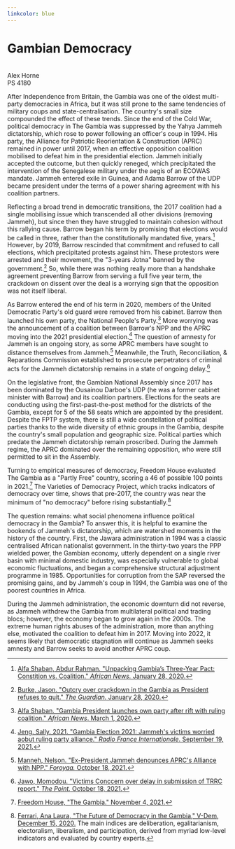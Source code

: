 ```yaml
---
linkcolor: blue
---
```


# Gambian Democracy
\
Alex Horne
\
PS 4180

After Independence from Britain, the Gambia was one of the oldest multi-party democracies in Africa, but it was still prone to the same tendencies of military coups and state-centralisation. The country's small size compounded the effect of these trends. Since the end of the Cold War, political democracy in The Gambia was suppressed by the Yahya Jammeh dictatorship, which rose to power following an officer's coup in 1994. His party, the Alliance for Patriotic Reorientation \& Construction (APRC) remained in power until 2017, when an effective opposition coalition mobilised to defeat him in the presidential election. Jammeh initially accepted the outcome, but then quickly reneged, which precipitated the intervention of the Senegalese military under the aegis of an ECOWAS mandate. Jammeh entered exile in Guinea, and Adama Barrow of the UDP became president under the terms of a power sharing agreement with his coalition partners.

Reflecting a broad trend in democratic transitions, the 2017 coalition had a single mobilising issue which transcended all other divisions (removing Jammeh), but since then they have struggled to maintain cohesion without this rallying cause. Barrow began his term by promising that elections would be called in three, rather than the constitutionally mandated five, years.[^1] However, by 2019, Barrow rescinded that commitment and refused to call elections, which precipitated protests against him. These protestors were arrested and their movement, the "3-years Jotna" banned by the government.[^2] So, while there was nothing really more than a handshake agreement preventing Barrow from serving a full five year term, the crackdown on dissent over the deal is a worrying sign that the opposition was not itself liberal.

As Barrow entered the end of his term in 2020, members of the United Democratic Party's old guard were removed from his cabinet. Barrow then launched his own party, the National People's Party.[^3] More worrying was the announcement of a coalition between Barrow's NPP and the APRC moving into the 2021 presidential election.[^4] The question of amnesty for Jammeh is an ongoing story, as some APRC members have sought to distance themselves from Jammeh.[^5] Meanwhile, the Truth, Reconciliation, \& Reparations Commission established to prosecute perpetrators of criminal acts for the Jammeh dictatorship remains in a state of ongoing delay.[^6]

On the legislative front, the Gambian National Assembly since 2017 has been dominated by the Ousainou Darboe's UDP (he was a former cabinet minister with Barrow) and its coalition partners. Elections for the seats are conducting using the first-past-the-post method for the districts of the Gambia, except for 5 of the 58 seats which are appointed by the president. Despite the FPTP system, there is still a wide constellation of political parties thanks to the wide diversity of ethnic groups in the Gambia, despite the country's small population and geographic size. Political parties which predate the Jammeh dictatorship remain proscribed. During the Jammeh regime, the APRC dominated over the remaining opposition, who were still permitted to sit in the Assembly.

Turning to empirical measures of democracy, Freedom House evaluated The Gambia as a "Partly Free" country, scoring a 46 of possible 100 points in 2021.[^7] The Varieties of Democracy Project, which tracks indicators of democracy over time, shows that pre-2017, the country was near the minimum of "no democracy" before rising substantially.[^8]

The question remains: what social phenomena influence political democracy in the Gambia? To answer this, it is helpful to examine the bookends of Jammeh's dictatorship, which are watershed moments in the history of the country. First, the Jawara administration in 1994 was a classic centralised African nationalist government. In the thirty-two years the PPP wielded power, the Gambian economy, utterly dependent on a single river basin with minimal domestic industry, was especially vulnerable to global economic fluctuations, and began a comprehensive structural adjustment programme in 1985. Opportunities for corruption from the SAP reversed the promising gains, and by Jammeh's coup in 1994, the Gambia was one of the poorest countries in Africa. 

During the Jammeh administration, the economic downturn did not reverse, as Jammeh withdrew the Gambia from multilateral political and trading blocs; however, the economy began to grow again in the 2000s. The extreme human rights abuses of the administration, more than anything else, motivated the coalition to defeat him in 2017. Moving into 2022, it seems likely that democratic stagnation will continue as Jammeh seeks amnesty and Barrow seeks to avoid another APRC coup.

[^1]: [Alfa Shaban, Abdur Rahman. "Unpacking Gambia’s Three-Year Pact: Constition vs. Coalition." *African News.* January 28, 2020.](https://www.africanews.com/2020/01/28/unpacking-gambia-s-three-year-pact-constitution-vs-coalition-mou/)

[^2]: [Burke, Jason. "Outcry over crackdown in the Gambia as President refuses to quit." *The Guardian.* January 28, 2020.]( https://www.theguardian.com/world/2020/jan/28/outcry-over-crackdown-in-the-gambia-as-president-adama-barrow-refuses-to-quit)

[^3]: [Alfa Shaban. "Gambia President launches own party after rift with ruling coalition." *African News*. March 1, 2020.](https://www.africanews.com/2020/01/03/gambia-president-launches-own-party-after-rift-with-ruling-coalition/) 

[^4]: [Jeng, Sally. 2021. "Gambia Election 2021: Jammeh's victims worried aobut ruling party alliance." *Radio France Internationale*. September 19, 2021.](https://www.rfi.fr/en/africa/20210919-gambia-election-2021-jammeh-s-victims-worried-about-ruling-party-alliance) 

[^5]: [Manneh, Nelson. "Ex-President Jammeh denounces APRC's Alliance with NPP." *Foroyaa.* October 18, 2021.](https://foroyaa.net/ex-president-yahya-jammeh-denounces-aprcs-alliance-with-npp/)

[^6]: [Jawo, Momodou. "Victims Conccern over delay in submission of TRRC report." *The Point.* October 18, 2021.](https://thepoint.gm/africa/gambia/headlines/victims-concern-over-delay-in-submission-of-trrc-report)

[^7]: [Freedom House, "The Gambia." November 4, 2021.](https://freedomhouse.org/country/gambia/freedom-world/2021) 

[^8]: [Ferrari, Ana Laura, "The Future of Democracy in the Gambia," V-Dem, December 15, 2020.](https://www.v-dem.net/en/news/future-democracy-gambia/) The main indices are deliberation, egalitarianism, electoralism, liberalism, and participation, derived from myriad low-level indicators and evaluated by country experts.
